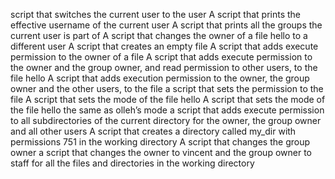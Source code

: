 script that switches the current user to the user
A script that prints the effective username of the current user
A script that prints all the groups the current user is part of
A script that changes the owner of a file hello to a different user
A script that creates an empty file
A script that adds execute permission to the owner of a file
A script that adds execute permission to the owner and the group owner, and read permission to other users, to the file hello
A script that adds execution permission to the owner, the group owner and the other users, to the file
a script that sets the permission to the file
A script that sets the mode of the file hello
A script that sets the mode of the file hello the same as olleh’s mode
a script that adds execute permission to all subdirectories of the current directory for the owner, the group owner and all other users
A script that creates a directory called my_dir with permissions 751 in the working directory
A script that changes the group owner
a script that changes the owner to vincent and the group owner to staff for all the files and directories in the working directory
